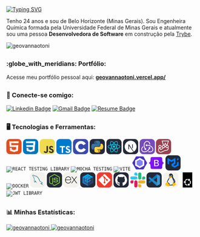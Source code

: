 
<!--
<h2 align="center">Ei 👋, meu nome é Geovanna</h2>
<h3 align="center">Eu sou uma estudante de desenvolvimento web</h3> -->
<!-- <h2 align="left">👋 Olá! Meu nome é Geovanna Otoni</h2> -->
[![Typing SVG](https://readme-typing-svg.demolab.com?font=Fira+Code&weight=500&pause=1000&width=435&lines=Ol%C3%A1!+Meu+nome+%C3%A9+Geovanna+Otoni)](https://git.io/typing-svg)
<p> Tenho 24 anos e sou de Belo Horizonte (Minas Gerais). Sou Engenheira Química formada pela Universidade Federal de Minas Gerais e atualmente sou uma pessoa <strong>Desenvolvedora de Software</strong> em construção pela <a href="https://github.com/betrybe">Trybe<a/>.</p>

<p align="left"> <img src="https://komarev.com/ghpvc/?username=geovannaotoni&label=Profile%20views&color=0e75b6&style=flat" alt="geovannaotoni" /> </p>

##

<h3 align="left">:globe_with_meridians: Portfólio:</h3>
<p>Acesse meu portfólio pessoal aqui: <a href="https://geovannaotoni.vercel.app/"><strong>geovannaotoni.vercel.app/</strong></a></p>

##
<h3 align="left">💬 Conecte-se comigo:</h3>
<p align="left">
<!--          
<a href="https://linkedin.com/in/https://www.linkedin.com/in/geovanna-otoni-325a81180" target="blank"><img align="center" src="https://raw.githubusercontent.com/rahuldkjain/github-profile-readme-generator/master/src/images/icons/Social/linked-in-alt.svg" alt="https://www.linkedin.com/in/geovanna-otoni-325a81180" height="30" width="40" /></a> 
<code><img width="40px" src="https://cdn.jsdelivr.net/gh/devicons/devicon/icons/github/github-original.svg" title = "GITHUB"/></code>
<a href = "mailto:contato@seu-usuário-aqui"><img src="https://img.shields.io/badge/Gmail-D14836?style=for-the-badge&logo=gmail&logoColor=white" target="_blank"></a>
[![Github Badge](https://img.shields.io/badge/-Github-000?style=flat-square&logo=Github&logoColor=white&link=https://github.com/geovannaotoni)](https://github.com/geovannaotoni)
-->

[![Linkedin Badge](https://img.shields.io/badge/LinkedIn-0077B5?style=for-the-badge&logo=linkedin&logoColor=white&link=https://www.linkedin.com/in/geovanna-otoni/)](https://www.linkedin.com/in/geovanna-otoni/)
[![Gmail Badge](https://img.shields.io/badge/Gmail-D14836?style=for-the-badge&logo=gmail&logoColor=white)](mailto:geovannaotoni@gmail.com)
[![Resume Badge](https://img.shields.io/badge/-Resume-000?style=for-the-badge&logo=read-the-docs&logoColor=white)](https://gitconnected.com/geovannaotoni/resume)
<!-- [![GitHub Pages](https://img.shields.io/badge/GitHub%20Pages-222222?style=for-the-badge&logo=GitHub%20Pages&logoColor=white&https://geovannaotoni.github.io/)](https://geovannaotoni.github.io/) -->
</p>

##
<h3 align="left">🖥️ Tecnologias e Ferramentas:</h3>
      
<code><img width="40px" src="https://raw.githubusercontent.com/tandpfun/skill-icons/59059d9d1a2c092696dc66e00931cc1181a4ce1f/icons/HTML.svg" title = "HTML5"/></code>
<code><img width="40px" src="https://github.com/tandpfun/skill-icons/blob/main/icons/CSS.svg" title = "CSS3"/></code>
<code><img width="40px" src="https://raw.githubusercontent.com/tandpfun/skill-icons/59059d9d1a2c092696dc66e00931cc1181a4ce1f/icons/JavaScript.svg" title = "JAVASCRIPT"/></code>
<code><img width="40px" src="https://raw.githubusercontent.com/tandpfun/skill-icons/59059d9d1a2c092696dc66e00931cc1181a4ce1f/icons/TypeScript.svg" title = "TYPESCRIPT"/></code>
<code><img width="40px" src="https://github.com/tandpfun/skill-icons/blob/main/icons/C.svg" title = "C"/></code>
<code><img width="40px" src="https://github.com/tandpfun/skill-icons/blob/main/icons/Python-Dark.svg" title = "PYTHON"/></code>
<code><img width="40px" src="https://raw.githubusercontent.com/tandpfun/skill-icons/59059d9d1a2c092696dc66e00931cc1181a4ce1f/icons/React-Dark.svg" title = "REACT"/></code>
<code><img width="40px" src="https://raw.githubusercontent.com/tandpfun/skill-icons/59059d9d1a2c092696dc66e00931cc1181a4ce1f/icons/NextJS-Dark.svg" title = "NEXT"/></code>
<code><img width="40px" src="https://raw.githubusercontent.com/tandpfun/skill-icons/59059d9d1a2c092696dc66e00931cc1181a4ce1f/icons/Redux.svg" title = "REDUX"/></code>
<code><img width="40px" src="https://raw.githubusercontent.com/tandpfun/skill-icons/59059d9d1a2c092696dc66e00931cc1181a4ce1f/icons/Jest.svg" title = "JEST"/></code>
<code><img width="40px" src="https://api.iconify.design/logos/testing-library.svg" title = "REACT TESTING LIBRARY"/></code>
<code><img width="40px" src="https://api.iconify.design/logos/mocha.svg" title = "MOCHA TESTING"/></code>
<code><img width="40px" src="https://camo.githubusercontent.com/61e102d7c605ff91efedb9d7e47c1c4a07cef59d3e1da202fd74f4772122ca4e/68747470733a2f2f766974656a732e6465762f6c6f676f2e737667" title = "VITE"/></code>
<code><img width="40px" src="https://raw.githubusercontent.com/devicons/devicon/1119b9f84c0290e0f0b38982099a2bd027a48bf1/icons/eslint/eslint-original.svg" title = "ESLINT"/></code>
<code><img width="40px" src="https://raw.githubusercontent.com/devicons/devicon/1119b9f84c0290e0f0b38982099a2bd027a48bf1/icons/bootstrap/bootstrap-original.svg" title = "BOOTSTRAP"/></code>
<code><img width="40px" src="https://github.com/tandpfun/skill-icons/blob/main/icons/MaterialUI-Dark.svg" title = "MATERIAL UI"/></code>
<code><img width="40px" src="https://skillicons.dev/icons?i=docker" title = "DOCKER"/></code>
<code><img width="40px" src="https://raw.githubusercontent.com/tandpfun/skill-icons/59059d9d1a2c092696dc66e00931cc1181a4ce1f/icons/MySQL-Light.svg" title = "MYSQL"/></code>
<code><img width="40px" src="https://raw.githubusercontent.com/tandpfun/skill-icons/59059d9d1a2c092696dc66e00931cc1181a4ce1f/icons/NodeJS-Dark.svg" title = "NODE JS"/></code>
<code><img width="40px" src="https://raw.githubusercontent.com/tandpfun/skill-icons/59059d9d1a2c092696dc66e00931cc1181a4ce1f/icons/ExpressJS-Light.svg" title = "EXPRESS"/></code>
<code><img width="40px" src="https://raw.githubusercontent.com/tandpfun/skill-icons/59059d9d1a2c092696dc66e00931cc1181a4ce1f/icons/Sequelize-Dark.svg" title = "SEQUELIZE"/></code>
<code><img width="40px" src="https://github.com/tandpfun/skill-icons/blob/main/icons/Git.svg" title = "GIT"/></code>
<code><img width="40px" src="https://raw.githubusercontent.com/tandpfun/skill-icons/59059d9d1a2c092696dc66e00931cc1181a4ce1f/icons/Github-Dark.svg" title = "GITHUB"/></code> 
<code><img width="40px" src="https://raw.githubusercontent.com/devicons/devicon/master/icons/slack/slack-original.svg" title = "SLACK"/></code>
<code><img width="40px" src="https://raw.githubusercontent.com/tandpfun/skill-icons/59059d9d1a2c092696dc66e00931cc1181a4ce1f/icons/VSCode-Dark.svg" title = "VS CODE"/></code>
<code><img width="40px" src="https://raw.githubusercontent.com/tandpfun/skill-icons/59059d9d1a2c092696dc66e00931cc1181a4ce1f/icons/Linux-Light.svg" title = "LINUX"/></code>
<code><img width="40px" src="https://raw.githubusercontent.com/devicons/devicon/1119b9f84c0290e0f0b38982099a2bd027a48bf1/icons/ubuntu/ubuntu-plain.svg" title = "UBUNTU"/></code>
<code><img width="40px" src="https://api.iconify.design/logos/jwt-icon.svg" title = "JWT LIBRARY"/></code>

##
<h3 align="left">📊 Minhas Estatísticas:</h3>
<p align="left">
<a href="https://github.com/geovannaotoni">
      <img height="180em" src="https://github-readme-stats.vercel.app/api/top-langs?username=geovannaotoni&show_icons=true&locale=en&layout=compact&theme=dark" alt="geovannaotoni"/>
      <img height="180em" src="https://github-readme-stats.vercel.app/api?username=geovannaotoni&show_icons=true&locale=en&theme=dark" alt="geovannaotoni"/>
</a>
</p>
<!--         
<div>
<a href="https://github.com/geovannaotoni">
<img height="180em" src="https://github-readme-stats.vercel.app/api/top-langs/?username=geovannaotoni&layout=compact&langs_count=7&theme=dark"/>
<img height="180em" src="https://github-readme-stats.vercel.app/api?username=geovannaotoni&show_icons=true&theme=dark&include_all_commits=true&count_private=true"/>
</div> --> 


<!--
**geovannaotoni/geovannaotoni** is a ✨ _special_ ✨ repository because its `README.md` (this file) appears on your GitHub profile.
### Hi there 👋
Here are some ideas to get you started:

- 🔭 I’m currently working on ...
- 🌱 I’m currently learning ...
- 👯 I’m looking to collaborate on ...
- 🤔 I’m looking for help with ...
- 💬 Ask me about ...
- 📫 How to reach me: ...
- 😄 Pronouns: ...
- ⚡ Fun fact: ...
-->

